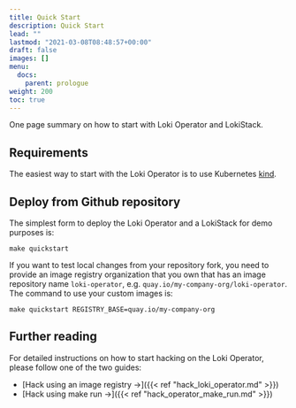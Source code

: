 ```yaml
---
title: Quick Start
description: Quick Start
lead: ""
lastmod: "2021-03-08T08:48:57+00:00"
draft: false
images: []
menu:
  docs:
    parent: prologue
weight: 200
toc: true
---
```


One page summary on how to start with Loki Operator and LokiStack.

## Requirements

The easiest way to start with the Loki Operator is to use Kubernetes [kind](sigs.k8s.io/kind).

## Deploy from Github repository

The simplest form to deploy the Loki Operator and a LokiStack for demo purposes is:

```shell
make quickstart
```

If you want to test local changes from your repository fork, you need to provide an image registry organization that you own that has an image repository name `loki-operator`, e.g. `quay.io/my-company-org/loki-operator`. The command to use your custom images is:

```shell
make quickstart REGISTRY_BASE=quay.io/my-company-org
```

## Further reading

For detailed instructions on how to start hacking on the Loki Operator, please follow one of the two guides:
- [Hack using an image registry →]({{< ref "hack_loki_operator.md" >}})
- [Hack using make run →]({{< ref "hack_operator_make_run.md" >}})
